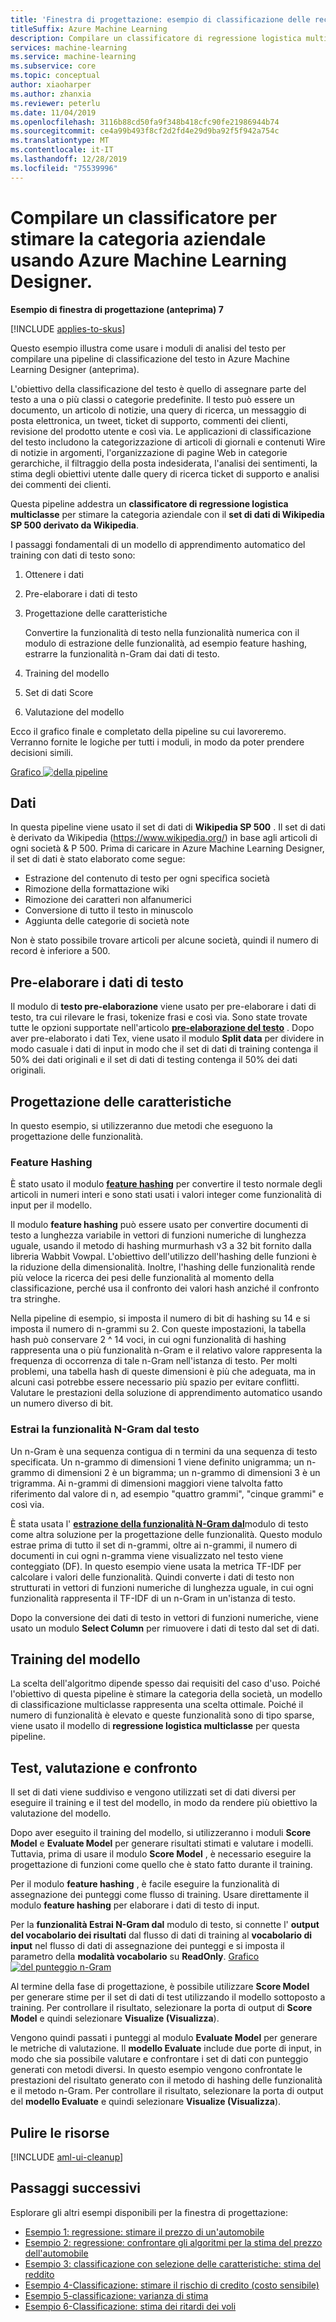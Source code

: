 ```yaml
---
title: 'Finestra di progettazione: esempio di classificazione delle recensioni Book'
titleSuffix: Azure Machine Learning
description: Compilare un classificatore di regressione logistica multiclasse per stimare la categoria aziendale con il set di dati di Wikipedia SP 500 usando Azure Machine Learning Designer.
services: machine-learning
ms.service: machine-learning
ms.subservice: core
ms.topic: conceptual
author: xiaoharper
ms.author: zhanxia
ms.reviewer: peterlu
ms.date: 11/04/2019
ms.openlocfilehash: 3116b88cd50fa9f348b418cfc90fe21986944b74
ms.sourcegitcommit: ce4a99b493f8cf2d2fd4e29d9ba92f5f942a754c
ms.translationtype: MT
ms.contentlocale: it-IT
ms.lasthandoff: 12/28/2019
ms.locfileid: "75539996"
---
```

# <a name="build-a-classifier-to-predict-company-category-using-azure-machine-learning-designer"></a>Compilare un classificatore per stimare la categoria aziendale usando Azure Machine Learning Designer.

**Esempio di finestra di progettazione (anteprima) 7**

[!INCLUDE [applies-to-skus](../../includes/aml-applies-to-enterprise-sku.md)]

Questo esempio illustra come usare i moduli di analisi del testo per compilare una pipeline di classificazione del testo in Azure Machine Learning Designer (anteprima).

L'obiettivo della classificazione del testo è quello di assegnare parte del testo a una o più classi o categorie predefinite. Il testo può essere un documento, un articolo di notizie, una query di ricerca, un messaggio di posta elettronica, un tweet, ticket di supporto, commenti dei clienti, revisione del prodotto utente e così via. Le applicazioni di classificazione del testo includono la categorizzazione di articoli di giornali e contenuti Wire di notizie in argomenti, l'organizzazione di pagine Web in categorie gerarchiche, il filtraggio della posta indesiderata, l'analisi dei sentimenti, la stima degli obiettivi utente dalle query di ricerca ticket di supporto e analisi dei commenti dei clienti. 

Questa pipeline addestra un **classificatore di regressione logistica multiclasse** per stimare la categoria aziendale con il **set di dati di Wikipedia SP 500 derivato da Wikipedia**.  

I passaggi fondamentali di un modello di apprendimento automatico del training con dati di testo sono:

1. Ottenere i dati

1. Pre-elaborare i dati di testo

1. Progettazione delle caratteristiche

   Convertire la funzionalità di testo nella funzionalità numerica con il modulo di estrazione delle funzionalità, ad esempio feature hashing, estrarre la funzionalità n-Gram dai dati di testo.

1. Training del modello

1. Set di dati Score

1. Valutazione del modello

Ecco il grafico finale e completato della pipeline su cui lavoreremo. Verranno fornite le logiche per tutti i moduli, in modo da poter prendere decisioni simili.

[Grafico ![della pipeline](./media/how-to-designer-sample-text-classification/nlp-modules-overall.png)](./media/how-to-designer-sample-text-classification/nlp-modules-overall.png#lightbox)

## <a name="data"></a>Dati

In questa pipeline viene usato il set di dati di **Wikipedia SP 500** . Il set di dati è derivato da Wikipedia (https://www.wikipedia.org/) in base agli articoli di ogni società & P 500. Prima di caricare in Azure Machine Learning Designer, il set di dati è stato elaborato come segue:

- Estrazione del contenuto di testo per ogni specifica società
- Rimozione della formattazione wiki
- Rimozione dei caratteri non alfanumerici
- Conversione di tutto il testo in minuscolo
- Aggiunta delle categorie di società note

Non è stato possibile trovare articoli per alcune società, quindi il numero di record è inferiore a 500.

## <a name="pre-process-the-text-data"></a>Pre-elaborare i dati di testo

Il modulo di **testo pre-elaborazione** viene usato per pre-elaborare i dati di testo, tra cui rilevare le frasi, tokenize frasi e così via. Sono state trovate tutte le opzioni supportate nell'articolo [**pre-elaborazione del testo**](algorithm-module-reference/preprocess-text.md) . Dopo aver pre-elaborato i dati Tex, viene usato il modulo **Split data** per dividere in modo casuale i dati di input in modo che il set di dati di training contenga il 50% dei dati originali e il set di dati di testing contenga il 50% dei dati originali.

## <a name="feature-engineering"></a>Progettazione delle caratteristiche
In questo esempio, si utilizzeranno due metodi che eseguono la progettazione delle funzionalità.

### <a name="feature-hashing"></a>Feature Hashing
È stato usato il modulo [**feature hashing**](algorithm-module-reference/feature-hashing.md) per convertire il testo normale degli articoli in numeri interi e sono stati usati i valori integer come funzionalità di input per il modello. 

Il modulo **feature hashing** può essere usato per convertire documenti di testo a lunghezza variabile in vettori di funzioni numeriche di lunghezza uguale, usando il metodo di hashing murmurhash v3 a 32 bit fornito dalla libreria Wabbit Vowpal. L'obiettivo dell'utilizzo dell'hashing delle funzioni è la riduzione della dimensionalità. Inoltre, l'hashing delle funzionalità rende più veloce la ricerca dei pesi delle funzionalità al momento della classificazione, perché usa il confronto dei valori hash anziché il confronto tra stringhe.

Nella pipeline di esempio, si imposta il numero di bit di hashing su 14 e si imposta il numero di n-grammi su 2. Con queste impostazioni, la tabella hash può conservare 2 ^ 14 voci, in cui ogni funzionalità di hashing rappresenta una o più funzionalità n-Gram e il relativo valore rappresenta la frequenza di occorrenza di tale n-Gram nell'istanza di testo. Per molti problemi, una tabella hash di queste dimensioni è più che adeguata, ma in alcuni casi potrebbe essere necessario più spazio per evitare conflitti. Valutare le prestazioni della soluzione di apprendimento automatico usando un numero diverso di bit. 

### <a name="extract-n-gram-feature-from-text"></a>Estrai la funzionalità N-Gram dal testo

Un n-Gram è una sequenza contigua di n termini da una sequenza di testo specificata. Un n-grammo di dimensioni 1 viene definito unigramma; un n-grammo di dimensioni 2 è un bigramma; un n-grammo di dimensioni 3 è un trigramma. Ai n-grammi di dimensioni maggiori viene talvolta fatto riferimento dal valore di n, ad esempio "quattro grammi", "cinque grammi" e così via.

È stata usata l' [**estrazione della funzionalità N-Gram dal**](algorithm-module-reference/extract-n-gram-features-from-text.md)modulo di testo come altra soluzione per la progettazione delle funzionalità. Questo modulo estrae prima di tutto il set di n-grammi, oltre ai n-grammi, il numero di documenti in cui ogni n-gramma viene visualizzato nel testo viene conteggiato (DF). In questo esempio viene usata la metrica TF-IDF per calcolare i valori delle funzionalità. Quindi converte i dati di testo non strutturati in vettori di funzioni numeriche di lunghezza uguale, in cui ogni funzionalità rappresenta il TF-IDF di un n-Gram in un'istanza di testo.

Dopo la conversione dei dati di testo in vettori di funzioni numeriche, viene usato un modulo **Select Column** per rimuovere i dati di testo dal set di dati. 

## <a name="train-the-model"></a>Training del modello

La scelta dell'algoritmo dipende spesso dai requisiti del caso d'uso. Poiché l'obiettivo di questa pipeline è stimare la categoria della società, un modello di classificazione multiclasse rappresenta una scelta ottimale. Poiché il numero di funzionalità è elevato e queste funzionalità sono di tipo sparse, viene usato il modello di **regressione logistica multiclasse** per questa pipeline.

## <a name="test-evaluate-and-compare"></a>Test, valutazione e confronto

 Il set di dati viene suddiviso e vengono utilizzati set di dati diversi per eseguire il training e il test del modello, in modo da rendere più obiettivo la valutazione del modello.

Dopo aver eseguito il training del modello, si utilizzeranno i moduli **Score Model** e **Evaluate Model** per generare risultati stimati e valutare i modelli. Tuttavia, prima di usare il modulo **Score Model** , è necessario eseguire la progettazione di funzioni come quello che è stato fatto durante il training. 

Per il modulo **feature hashing** , è facile eseguire la funzionalità di assegnazione dei punteggi come flusso di training. Usare direttamente il modulo **feature hashing** per elaborare i dati di testo di input.

Per la **funzionalità Estrai N-Gram dal** modulo di testo, si connette l' **output del vocabolario dei risultati** dal flusso di dati di training al **vocabolario di input** nel flusso di dati di assegnazione dei punteggi e si imposta il parametro della **modalità vocabolario** su **ReadOnly**.
[Grafico ![del punteggio n-Gram](./media/how-to-designer-sample-text-classification/n-gram.png)](./media/how-to-designer-sample-text-classification/n-gram.png)

Al termine della fase di progettazione, è possibile utilizzare **Score Model** per generare stime per il set di dati di test utilizzando il modello sottoposto a training. Per controllare il risultato, selezionare la porta di output di **Score Model** e quindi selezionare **Visualize (Visualizza**).

Vengono quindi passati i punteggi al modulo **Evaluate Model** per generare le metriche di valutazione. Il **modello Evaluate** include due porte di input, in modo che sia possibile valutare e confrontare i set di dati con punteggio generati con metodi diversi. In questo esempio vengono confrontate le prestazioni del risultato generato con il metodo di hashing delle funzionalità e il metodo n-Gram.
Per controllare il risultato, selezionare la porta di output del **modello Evaluate** e quindi selezionare **Visualize (Visualizza**).

## <a name="clean-up-resources"></a>Pulire le risorse

[!INCLUDE [aml-ui-cleanup](../../includes/aml-ui-cleanup.md)]

## <a name="next-steps"></a>Passaggi successivi

Esplorare gli altri esempi disponibili per la finestra di progettazione:
- [Esempio 1: regressione: stimare il prezzo di un'automobile](service/how-to-designer-sample-regression-automobile-price-basic.md)
- [Esempio 2: regressione: confrontare gli algoritmi per la stima del prezzo dell'automobile](service/how-to-designer-sample-regression-automobile-price-compare-algorithms.md)
- [Esempio 3: classificazione con selezione delle caratteristiche: stima del reddito](service/how-to-designer-sample-classification-predict-income.md)
- [Esempio 4-Classificazione: stimare il rischio di credito (costo sensibile)](service/how-to-designer-sample-classification-credit-risk-cost-sensitive.md)
- [Esempio 5-classificazione: varianza di stima](service/how-to-designer-sample-classification-churn.md)
- [Esempio 6-Classificazione: stima dei ritardi dei voli](service/how-to-designer-sample-classification-flight-delay.md)
